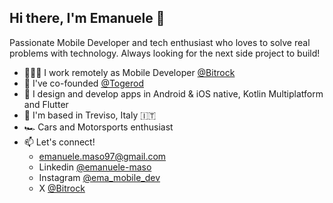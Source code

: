 ## Hi there, I'm Emanuele 👋
Passionate Mobile Developer and tech enthusiast who loves to solve real problems with technology. Always looking for the next side project to build!

- 👨🏻‍💻 I work remotely as Mobile Developer [@Bitrock](https://bitrock.it)
- 🏁 I've co-founded [@Togerod](https://www.instagram.com/togerodapp)
- 🚀 I design and develop apps in Android & iOS native, Kotlin Multiplatform and Flutter
- 📍 I'm based in Treviso, Italy 🇮🇹
- 🏎️ Cars and Motorsports enthusiast
- 📫 Let's connect!
    - emanuele.maso97@gmail.com
    - Linkedin [@emanuele-maso](https://www.linkedin.com/in/emanuele-maso/)
    - Instagram [@ema_mobile_dev](https://www.instagram.com/ema_mobile_dev)
    - X [@Bitrock](https://www.x.com/ema_mobile_dev)
